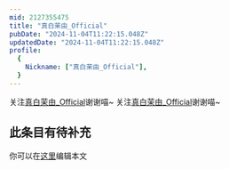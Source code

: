 ```yaml
---
mid: 2127355475
title: "真白茉由_Official"
pubDate: "2024-11-04T11:22:15.048Z"
updatedDate: "2024-11-04T11:22:15.048Z"
profile:
  {
    Nickname: ["真白茉由_Official"],
  }
---
```


关注[真白茉由_Official](https://space.bilibili.com/2127355475)谢谢喵~ 关注[真白茉由_Official](https://space.bilibili.com/2127355475)谢谢喵~

## 此条目有待补充
你可以在[这里](https://github.com/Yuhanawa/VTuber.ICU/edit/master/src/content/v/真白茉由_Official/index.md)编辑本文
